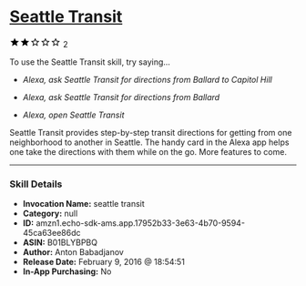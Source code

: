 # [Seattle Transit](http://alexa.amazon.com/#skills/amzn1.echo-sdk-ams.app.17952b33-3e63-4b70-9594-45ca63ee86dc)
![2 stars](../../images/ic_star_black_18dp_1x.png)![2 stars](../../images/ic_star_black_18dp_1x.png)![2 stars](../../images/ic_star_border_black_18dp_1x.png)![2 stars](../../images/ic_star_border_black_18dp_1x.png)![2 stars](../../images/ic_star_border_black_18dp_1x.png) 2

To use the Seattle Transit skill, try saying...

* *Alexa, ask Seattle Transit for directions from Ballard to Capitol Hill*

* *Alexa, ask Seattle Transit for directions from Ballard*

* *Alexa, open Seattle Transit*

Seattle Transit provides step-by-step transit directions for getting from one neighborhood to another in Seattle. The handy card in the Alexa app helps one take the directions with them while on the go. More features to come.

***

### Skill Details

* **Invocation Name:** seattle transit
* **Category:** null
* **ID:** amzn1.echo-sdk-ams.app.17952b33-3e63-4b70-9594-45ca63ee86dc
* **ASIN:** B01BLYBPBQ
* **Author:** Anton Babadjanov
* **Release Date:** February 9, 2016 @ 18:54:51
* **In-App Purchasing:** No
